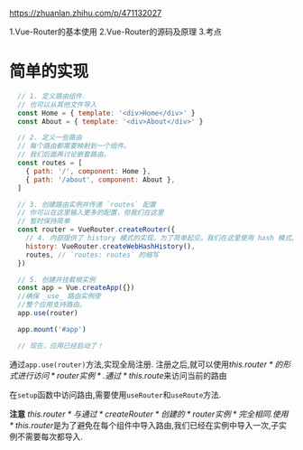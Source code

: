 https://zhuanlan.zhihu.com/p/471132027

1.Vue-Router的基本使用
2.Vue-Router的源码及原理
3.考点

# 简单的实现

```js
  // 1. 定义路由组件.
  // 也可以从其他文件导入
  const Home = { template: '<div>Home</div>' }
  const About = { template: '<div>About</div>' }

  // 2. 定义一些路由
  // 每个路由都需要映射到一个组件。
  // 我们后面再讨论嵌套路由。
  const routes = [
    { path: '/', component: Home },
    { path: '/about', component: About },
  ]

  // 3. 创建路由实例并传递 `routes` 配置
  // 你可以在这里输入更多的配置，但我们在这里
  // 暂时保持简单
  const router = VueRouter.createRouter({
    // 4. 内部提供了 history 模式的实现。为了简单起见，我们在这里使用 hash 模式。
    history: VueRouter.createWebHashHistory(),
    routes, // `routes: routes` 的缩写
  })

  // 5. 创建并挂载根实例
  const app = Vue.createApp({})
  //确保 _use_ 路由实例使
  //整个应用支持路由。
  app.use(router)

  app.mount('#app')

  // 现在，应用已经启动了！
```

通过`app.use(router)`方法,实现全局注册.
注册之后,就可以使用*this.$router*的形式进行访问*router实例*. 通过*this.$route*来访问当前的路由

在`setup`函数中访问路由,需要使用`useRouter`和`useRoute`方法.

**注意**
*this.$router* 与通过*createRouter*创建的*router实例*完全相同.
使用*this.$router*是为了避免在每个组件中导入路由,我们已经在实例中导入一次,子实例不需要每次都导入.
